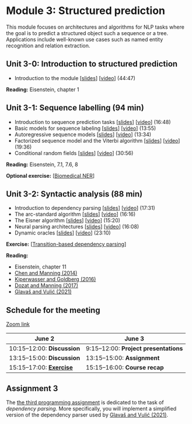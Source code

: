 # Module 3: Structured prediction

This module focuses on architectures and algorithms for NLP tasks where the goal is to predict a structured object such a sequence or a tree. Applications include well-known use cases such as named entity recognition and relation extraction.

## Unit 3-0: Introduction to structured prediction

* Introduction to the module [[slides](slides/module2.pdf)] [[video](https://youtu.be/PK0Kil5REy8)] (44:47)

**Reading:** Eisenstein, chapter 1

## Unit 3-1: Sequence labelling (94 min)

* Introduction to sequence prediction tasks [[slides](slides/slides-2022-311.pdf)] [[video](https://youtu.be/VCORDrz-Tzs)] (16:48)
* Basic models for sequence labeling [[slides](slides/slides-2022-312.pdf)] [[video](https://youtu.be/E7jrhDkrmZQ)] (13:55)
* Autoregressive sequence models [[slides](slides/slides-2022-313.pdf)] [[video](https://youtu.be/V9TJMODq-rU)] (13:34)
* Factorized sequence model and the Viterbi algorithm [[slides](slides/slides-2022-314.pdf)] [[video](https://youtu.be/C_5nfLIhMjw)] (19:36)
* Conditional random fields [[slides](slides/slides-2022-315.pdf)] [[video](https://youtu.be/8wLScZOGeRc)] (30:56)

**Reading:** Eisenstein, 7.1, 7.6, 8

**Optional exercise:** [[Biomedical NER](http://www.cse.chalmers.se/~richajo/dat450/assignments/assignment4.html)]

<!--### Exercises

* Named entity recognition 1 [[code](https://github.com/liu-nlp/dl4nlp/tree/master/exercise2_1)] [[colab](https://drive.google.com/file/d/1xLwc_NGpqscRfJaQAITmE5CoTRqksJAz/view)] [[solution](https://github.com/liu-nlp/dl4nlp/blob/master/exercise2_1/Exercise%202.1%20solution.ipynb)]
* Named entity recognition 2-->

## Unit 3-2: Syntactic analysis (88 min)

* Introduction to dependency parsing [[slides](slides/slides-321.pdf)] [[video](https://youtu.be/8wEOVf-XxmE)] (17:31)
* The arc-standard algorithm [[slides](slides/slides-322.pdf)] [[video](https://youtu.be/YWkf8pUs5zw)] (16:16)
* The Eisner algorithm [[slides](slides/slides-323.pdf)] [[video](https://youtu.be/RPelVqVqctA)] (15:20)
* Neural parsing architectures [[slides](slides/slides-324.pdf)] [[video](https://youtu.be/Y9MAL5dan2I)] (16:08)
* Dynamic oracles [[slides](slides/slides-325.pdf)] [[video](https://youtu.be/epuUR3BzPZo)] (23:10)

**Exercise:** [[Transition-based dependency parsing](https://github.com/liu-nlp/dl4nlp/tree/master/exercise31)]

**Reading:** 

* Eisenstein, chapter 11
* [Chen and Manning (2014)](https://www.aclweb.org/anthology/D14-1082/)
* [Kiperwasser and Goldberg (2016)](https://www.aclweb.org/anthology/Q16-1023/)
* [Dozat and Manning (2017)](https://openreview.net/forum?id=Hk95PK9le)
* [Glavaš and Vulić (2021)](http://dx.doi.org/10.18653/v1/2021.eacl-main.270)

## Schedule for the meeting

[Zoom link](https://liu-se.zoom.us/j/62456053815?pwd=MS9rT3k1RkV1UXBHZ1lJRDY3dG1jUT09)

| June 2    | June 3   |
|------------|-----------|
|10:15&ndash;12:00: **Discussion**   |9:15&ndash;12:00: **Project presentations**   |
|13:15&ndash;15:00: **Discussion**   |13:15&ndash;15:00: **Assignment** |
|15:15&ndash;17:00: [**Exercise**](https://github.com/liu-nlp/dl4nlp/tree/master/exercise31)     |15:15&ndash;16:00: **Course recap** |

## Assignment 3

The [the third programming assignment](https://github.com/liu-nlp/dl4nlp/tree/master/assignment3) is dedicated to the task of *dependency parsing*. More specifically, you will implement a simplified version of the dependency parser used by [Glavaš and Vulić (2021)](http://dx.doi.org/10.18653/v1/2021.eacl-main.270).
